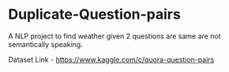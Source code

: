 ﻿# Duplicate-Question-pairs
 A NLP project to find weather given 2 questions are same are not semantically speaking.

Dataset Link - https://www.kaggle.com/c/quora-question-pairs
